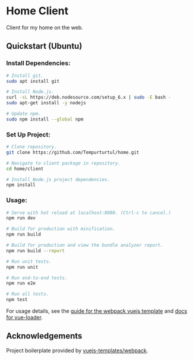 # Home Client

Client for my home on the web.

## Quickstart (Ubuntu)

### Install Dependencies:

```bash
# Install git.
sudo apt install git

# Install Node.js.
curl -sL https://deb.nodesource.com/setup_6.x | sudo -E bash -
sudo apt-get install -y nodejs

# Update npm.
sudo npm install --global npm
```

### Set Up Project:

```bash
# Clone repository.
git clone https://github.com/Tempurturtul/home.git

# Navigate to client package in repository.
cd home/client

# Install Node.js project dependencies.
npm install
```

### Usage:

``` bash
# Serve with hot reload at localhost:8080. (Ctrl-c to cancel.)
npm run dev

# Build for production with minification.
npm run build

# Build for production and view the bundle analyzer report.
npm run build --report

# Run unit tests.
npm run unit

# Run end-to-end tests.
npm run e2e

# Run all tests.
npm test
```

For usage details, see the [guide for the webpack vuejs template](https://github.com/vuejs-templates/webpack) and [docs for vue-loader](http://vuejs.github.io/vue-loader).

## Acknowledgements

Project boilerplate provided by [vuejs-templates/webpack](https://github.com/vuejs-templates/webpack).
